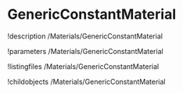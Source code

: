 <!-- MOOSE Documentation Stub: Remove this when content is added. -->

# GenericConstantMaterial
!description /Materials/GenericConstantMaterial

!parameters /Materials/GenericConstantMaterial

!listingfiles /Materials/GenericConstantMaterial

!childobjects /Materials/GenericConstantMaterial
